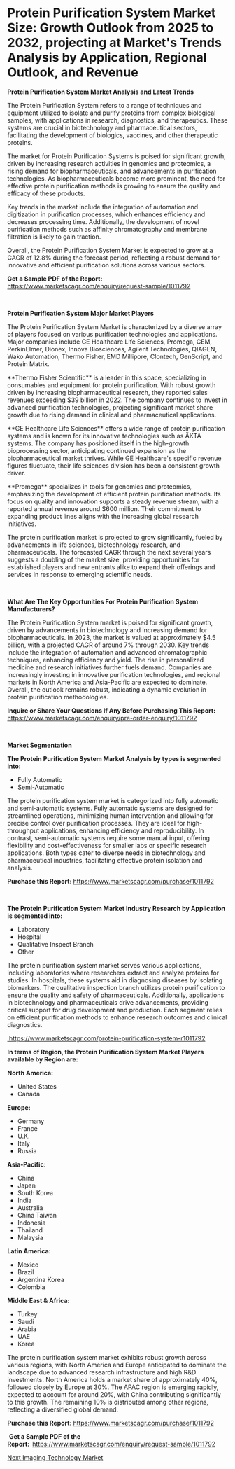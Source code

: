 <p><h1>Protein Purification System Market Size: Growth Outlook from 2025 to 2032, projecting at Market's Trends Analysis by Application, Regional Outlook, and Revenue</h1></p><p><strong>Protein Purification System Market Analysis and Latest Trends</strong></p>
<p><p>The Protein Purification System refers to a range of techniques and equipment utilized to isolate and purify proteins from complex biological samples, with applications in research, diagnostics, and therapeutics. These systems are crucial in biotechnology and pharmaceutical sectors, facilitating the development of biologics, vaccines, and other therapeutic proteins.</p><p>The market for Protein Purification Systems is poised for significant growth, driven by increasing research activities in genomics and proteomics, a rising demand for biopharmaceuticals, and advancements in purification technologies. As biopharmaceuticals become more prominent, the need for effective protein purification methods is growing to ensure the quality and efficacy of these products.</p><p>Key trends in the market include the integration of automation and digitization in purification processes, which enhances efficiency and decreases processing time. Additionally, the development of novel purification methods such as affinity chromatography and membrane filtration is likely to gain traction.</p><p>Overall, the Protein Purification System Market is expected to grow at a CAGR of 12.8% during the forecast period, reflecting a robust demand for innovative and efficient purification solutions across various sectors.</p></p>
<p><strong>Get a Sample PDF of the Report:&nbsp;</strong> <a href="https://www.marketscagr.com/enquiry/request-sample/1011792?utm_campaign=2110&utm_medium=2&utm_source=Github&utm_content=ia&utm_term=06032025&utm_id=protein-purification-system">https://www.marketscagr.com/enquiry/request-sample/1011792</a></p>
<p>&nbsp;</p>
<p><strong>Protein Purification System Major Market Players</strong></p>
<p><p>The Protein Purification System Market is characterized by a diverse array of players focused on various purification technologies and applications. Major companies include GE Healthcare Life Sciences, Promega, CEM, PerkinElmer, Dionex, Innova Biosciences, Agilent Technologies, QIAGEN, Wako Automation, Thermo Fisher, EMD Millipore, Clontech, GenScript, and Protein Matrix. </p><p>**Thermo Fisher Scientific** is a leader in this space, specializing in consumables and equipment for protein purification. With robust growth driven by increasing biopharmaceutical research, they reported sales revenues exceeding $39 billion in 2022. The company continues to invest in advanced purification technologies, projecting significant market share growth due to rising demand in clinical and pharmaceutical applications.</p><p>**GE Healthcare Life Sciences** offers a wide range of protein purification systems and is known for its innovative technologies such as ÄKTA systems. The company has positioned itself in the high-growth bioprocessing sector, anticipating continued expansion as the biopharmaceutical market thrives. While GE Healthcare's specific revenue figures fluctuate, their life sciences division has been a consistent growth driver.</p><p>**Promega** specializes in tools for genomics and proteomics, emphasizing the development of efficient protein purification methods. Its focus on quality and innovation supports a steady revenue stream, with a reported annual revenue around $600 million. Their commitment to expanding product lines aligns with the increasing global research initiatives.</p><p>The protein purification market is projected to grow significantly, fueled by advancements in life sciences, biotechnology research, and pharmaceuticals. The forecasted CAGR through the next several years suggests a doubling of the market size, providing opportunities for established players and new entrants alike to expand their offerings and services in response to emerging scientific needs.</p></p>
<p>&nbsp;</p>
<p><strong>What Are The Key Opportunities For Protein Purification System Manufacturers?</strong></p>
<p><p>The Protein Purification System market is poised for significant growth, driven by advancements in biotechnology and increasing demand for biopharmaceuticals. In 2023, the market is valued at approximately $4.5 billion, with a projected CAGR of around 7% through 2030. Key trends include the integration of automation and advanced chromatographic techniques, enhancing efficiency and yield. The rise in personalized medicine and research initiatives further fuels demand. Companies are increasingly investing in innovative purification technologies, and regional markets in North America and Asia-Pacific are expected to dominate. Overall, the outlook remains robust, indicating a dynamic evolution in protein purification methodologies.</p></p>
<p><strong>Inquire or Share Your Questions If Any Before Purchasing This Report:</strong> <a href="https://www.marketscagr.com/enquiry/pre-order-enquiry/1011792?utm_campaign=2110&utm_medium=2&utm_source=Github&utm_content=ia&utm_term=06032025&utm_id=protein-purification-system">https://www.marketscagr.com/enquiry/pre-order-enquiry/1011792</a></p>
<p>&nbsp;</p>
<p><strong>Market Segmentation</strong></p>
<p><strong>The Protein Purification System Market Analysis by types is segmented into:</strong></p>
<p><ul><li>Fully Automatic</li><li>Semi-Automatic</li></ul></p>
<p><p>The protein purification system market is categorized into fully automatic and semi-automatic systems. Fully automatic systems are designed for streamlined operations, minimizing human intervention and allowing for precise control over purification processes. They are ideal for high-throughput applications, enhancing efficiency and reproducibility. In contrast, semi-automatic systems require some manual input, offering flexibility and cost-effectiveness for smaller labs or specific research applications. Both types cater to diverse needs in biotechnology and pharmaceutical industries, facilitating effective protein isolation and analysis.</p></p>
<p><strong>Purchase this Report:&nbsp;</strong><a href="https://www.marketscagr.com/purchase/1011792?utm_campaign=2110&utm_medium=2&utm_source=Github&utm_content=ia&utm_term=06032025&utm_id=protein-purification-system">https://www.marketscagr.com/purchase/1011792</a></p>
<p>&nbsp;</p>
<p><strong>The Protein Purification System Market Industry Research by Application is segmented into:</strong></p>
<p><ul><li>Laboratory</li><li>Hospital</li><li>Qualitative Inspect Branch</li><li>Other</li></ul></p>
<p><p>The protein purification system market serves various applications, including laboratories where researchers extract and analyze proteins for studies. In hospitals, these systems aid in diagnosing diseases by isolating biomarkers. The qualitative inspection branch utilizes protein purification to ensure the quality and safety of pharmaceuticals. Additionally, applications in biotechnology and pharmaceuticals drive advancements, providing critical support for drug development and production. Each segment relies on efficient purification methods to enhance research outcomes and clinical diagnostics.</p></p>
<p><a href="https://www.marketscagr.com/protein-purification-system-r1011792?utm_campaign=2110&utm_medium=2&utm_source=Github&utm_content=ia&utm_term=06032025&utm_id=protein-purification-system">&nbsp;https://www.marketscagr.com/protein-purification-system-r1011792</a></p>
<p><strong>In terms of Region, the Protein Purification System Market Players available by Region are:</strong></p>
<p>
    <p> <strong> North America: </strong>
        <ul>
            <li>United States</li>
            <li>Canada</li>
        </ul>
        </p> 
    <p> <strong> Europe: </strong>
        <ul>
            <li>Germany</li>
            <li>France</li>
            <li>U.K.</li>
            <li>Italy</li>
            <li>Russia</li>
        </ul>
        </p> 
    <p> <strong> Asia-Pacific: </strong>
        <ul>
            <li>China</li>
            <li>Japan</li>
            <li>South Korea</li>
            <li>India</li>
            <li>Australia</li>
            <li>China Taiwan</li>
            <li>Indonesia</li>
            <li>Thailand</li>
            <li>Malaysia</li>
        </ul>
        </p> 
    <p> <strong> Latin America: </strong>
        <ul>
            <li>Mexico</li>
            <li>Brazil</li>
            <li>Argentina Korea</li>
            <li>Colombia</li>
        </ul>
        </p> 
    <p> <strong> Middle East & Africa: </strong>
        <ul>
            <li>Turkey</li>
            <li>Saudi</li>
            <li>Arabia</li>
            <li>UAE</li>
            <li>Korea</li>
        </ul>
    </p>
    </p>
<p><p>The protein purification system market exhibits robust growth across various regions, with North America and Europe anticipated to dominate the landscape due to advanced research infrastructure and high R&D investments. North America holds a market share of approximately 40%, followed closely by Europe at 30%. The APAC region is emerging rapidly, expected to account for around 20%, with China contributing significantly to this growth. The remaining 10% is distributed among other regions, reflecting a diversified global demand.</p></p>
<p><strong>Purchase this Report: </strong><a href="https://www.marketscagr.com/purchase/1011792?utm_campaign=2110&utm_medium=2&utm_source=Github&utm_content=ia&utm_term=06032025&utm_id=protein-purification-system">https://www.marketscagr.com/purchase/1011792</a></p>
<p>&nbsp;<strong>Get a Sample PDF of the Report:&nbsp;&nbsp;</strong><a href="https://www.marketscagr.com/enquiry/request-sample/1011792?utm_campaign=2110&utm_medium=2&utm_source=Github&utm_content=ia&utm_term=06032025&utm_id=protein-purification-system">https://www.marketscagr.com/enquiry/request-sample/1011792</a></p>
<p><strong></strong></p>
<p><p><a href="https://github.com/ashepherd82/Market-Research-Report-List-7/blob/main/next-imaging-technology-market.md?utm_campaign=2110&utm_medium=2&utm_source=Github&utm_content=ia&utm_term=06032025&utm_id=protein-purification-system">Next Imaging Technology Market</a></p></p>